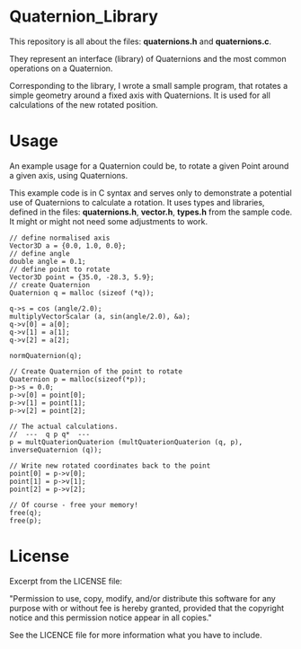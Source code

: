 # Quaternion_Library

This repository is all about the files: **quaternions.h** and **quaternions.c**.

They represent an interface (library) of Quaternions and the most common operations on a Quaternion.

Corresponding to the library, I wrote a small sample program, that rotates a simple geometry around a fixed axis
with Quaternions. It is used for all calculations of the new rotated position.

# Usage

An example usage for a Quaternion could be, to rotate a given Point around a given axis, using Quaternions.

This example code is in C syntax and serves only to demonstrate a potential use of Quaternions to
calculate a rotation. It uses types and libraries, defined in the files: **quaternions.h**, **vector.h**, **types.h** from the sample code.
It might or might not need some adjustments to work.

    // define normalised axis
    Vector3D a = {0.0, 1.0, 0.0};
    // define angle
    double angle = 0.1;
    // define point to rotate
    Vector3D point = {35.0, -28.3, 5.9};
    // create Quaternion
    Quaternion q = malloc (sizeof (*q));

    q->s = cos (angle/2.0);
    multiplyVectorScalar (a, sin(angle/2.0), &a);
    q->v[0] = a[0];
    q->v[1] = a[1];
    q->v[2] = a[2];

    normQuaternion(q);

    // Create Quaternion of the point to rotate
    Quaternion p = malloc(sizeof(*p));
    p->s = 0.0;
    p->v[0] = point[0];
    p->v[1] = point[1];
    p->v[2] = point[2];

    // The actual calculations.
    //  ---  q p q*  ---
    p = multQuaterionQuaterion (multQuaterionQuaterion (q, p), inverseQuaternion (q));

    // Write new rotated coordinates back to the point
    point[0] = p->v[0];
    point[1] = p->v[1];
    point[2] = p->v[2];

    // Of course - free your memory!
    free(q);
    free(p);

# License

Excerpt from the LICENSE file:

"Permission to use, copy, modify, and/or distribute this software for any
purpose with or without fee is hereby granted, provided that the
copyright notice and this permission notice appear in all copies."

See the LICENCE file for more information what you have to include.
